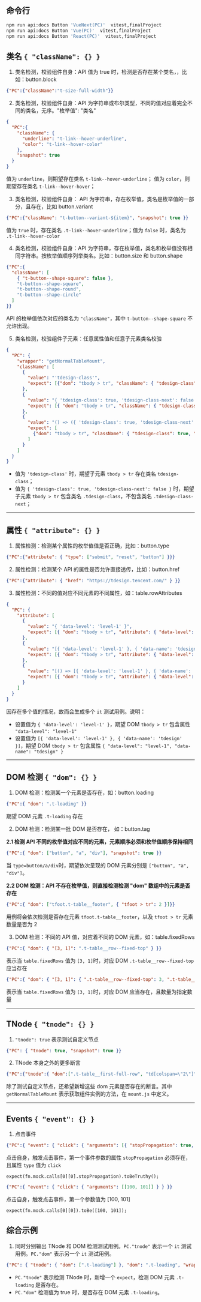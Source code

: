 ## 命令行

```bash
npm run api:docs Button 'VueNext(PC)'  vitest,finalProject
npm run api:docs Button 'Vue(PC)'  vitest,finalProject
npm run api:docs Button 'React(PC)'  vitest,finalProject
```

## 类名 `{ "className": {} }`

1. 类名检测，校验组件自身：API 值为 true 时，检测是否存在某个类名，，比如：button.block

```json
{"PC":{"className":"t-size-full-width"}}
```

2. 类名检测，校验组件自身：API 为字符串或布尔类型，不同的值对应着完全不同的类名，无序。"枚举值": "类名"

```json
{
  "PC":{
    "className": {
      "underline": "t-link--hover-underline",
      "color": "t-link--hover-color"
    },
    "snapshot": true
  }
}
```
值为 `underline`，则期望存在类名 `t-link--hover-underline`；
值为 `color`，则期望存在类名 `t-link--hover-hover`；


3. 类名检测，校验组件自身： API 为字符串，存在枚举值，类名是枚举值的一部分，且存在，比如 button.variant
```json
{"PC":{"className": "t-button--variant-${item}", "snapshot": true }}
```

值为 `true` 时，存在类名 `.t-link--hover-underline`；值为 `false` 时，类名为 `.t-link--hover-color`


4. 类名检测，校验组件自身：API 为字符串，存在枚举值，类名和枚举值没有相同字符串。按枚举值顺序列举类名。比如：button.size 和 button.shape

```json
{"PC":{
  "className": [
    { "t-button--shape-square": false },
    "t-button--shape-square",
    "t-button--shape-round",
    "t-button--shape-circle"
  ]
}}
```
API 的枚举值依次对应的类名为 `"className"`，其中 `t-button--shape-square` 不允许出现。

5. 类名检测，校验组件子元素：任意属性值和任意子元素类名校验

```json
{
  "PC": {
    "wrapper": "getNormalTableMount",
    "className": [
      {
        "value": "'tdesign-class'",
        "expect": [{"dom": "tbody > tr", "className": { "tdesign-class": true }}]
      },
      {
        "value": "{ 'tdesign-class': true, 'tdesign-class-next': false }",
        "expect": [{ "dom": "tbody > tr", "className": { "tdesign-class": true, "tdesign-class-next": false}}]
      },
      {
        "value": "() => ({ 'tdesign-class': true, 'tdesign-class-next': false })",
        "expect": [
          {"dom": "tbody > tr", "className": { "tdesign-class": true, "tdesign-class-next": false }}
        ]
      }
    ]
  }
}
```

- 值为 `'tdesign-class'` 时，期望子元素 `tbody > tr` 存在类名 `tdesign-class`；
- 值为 `{ 'tdesign-class': true, 'tdesign-class-next': false }` 时，期望子元素 `tbody > tr` 包含类名 `.tdesign-class`，不包含类名 `.tdesign-class-next`；


---

## 属性 `{ "attribute": {} }`

1. 属性检测：检测某个属性的枚举值值是否正确，比如：button.type

```json
{"PC":{"attribute": { "type": ["submit", "reset", "button"] }}}
```

2. 属性检测：检测某个 API 的属性是否允许直接透传，比如：button.href

```json
{"PC":{"attribute": { "href": "https://tdesign.tencent.com/" } }}
```

3. 属性检测：不同的值对应不同元素的不同属性，如：table.rowAttributes

```json
{
  "PC": {
    "attribute": [
      {
        "value": "{ 'data-level': 'level-1' }",
        "expect": [{ "dom": "tbody > tr", "attribute": { "data-level": "level-1" }}]
      },
      {
        "value": "[{ 'data-level': 'level-1' }, { 'data-name': 'tdesign' }]",
        "expect": [{ "dom": "tbody > tr", "attribute": { "data-level": "level-1", "data-name": "tdesign" }}]
      },
      {
        "value": "[() => [{ 'data-level': 'level-1' }, { 'data-name': 'tdesign' }]]",
        "expect": [{ "dom": "tbody > tr", "attribute": { "data-level": "level-1", "data-name": "tdesign" }}]
      }
    ]
  }
}
```

因存在多个值的情况，故而会生成多个 `it` 测试用例。说明：
- 设置值为 `{ 'data-level': 'level-1' }`，期望 DOM `tbody > tr` 包含属性 `"data-level": "level-1"`
- 设置值为 `[{ 'data-level': 'level-1' }, { 'data-name': 'tdesign' }]`，期望 DOM `tbody > tr` 包含属性 `{ "data-level": "level-1", "data-name": "tdesign" }`

---

## DOM 检测 `{ "dom": {} }`

1. DOM 检测：检测某一个元素是否存在，如：button.loading

```json
{"PC":{ "dom": ".t-loading" }}
```

期望 DOM 元素 `.t-loading` 存在


2. DOM 检测：检测某一批 DOM 是否存在， 如：button.tag

**2.1 检测 API 不同的枚举值对应不同的元素，元素顺序必须和枚举值顺序保持相同**

```json
{"PC":{ "dom": ["button", "a", "div"], "snapshot": true }}
```
当 `type=button/a/div`时，期望依次呈现的 DOM 元素分别是 `["button", "a", "div"]`。

**2.2 DOM 检测：API 不存在枚举值，则直接检测检测 "dom" 数组中的元素是否存在**

```json
{"PC":{ "dom": ["tfoot.t-table__footer", { "tfoot > tr": 2 }]}}
```
用例将会依次检测是否存在元素 `tfoot.t-table__footer`，以及 `tfoot > tr` 元素数量是否为 2


3. DOM 检测：不同的 API 值，对应着不同的 DOM 元素，如：table.fixedRows

```json
{"PC":{ "dom": { "[3, 1]": ".t-table__row--fixed-top" } }}
```
表示当 `table.fixedRows` 值为 `[3, 1]`时，对应 DOM `.t-table__row--fixed-top` 应当存在


```json
{"PC":{ "dom": { "[3, 1]": { ".t-table__row--fixed-top": 3, ".t-table__row--fixed-bottom": 1 } } }}
```
表示当 `table.fixedRows` 值为 `[3, 1]`时，对应 DOM 应当存在，且数量为指定数量


---

## TNode `{ "tnode": {} }`

1. `"tnode": true` 表示测试自定义节点
```json
{"PC": { "tnode": true, "snapshot": true }}
```

2. TNode 本身之外的更多断言

```json
{"PC":{"tnode":{ "dom":[".t-table__first-full-row", "td[colspan=\"2\"]"] }, "wrapper":"getNormalTableMount"}}
```
除了测试自定义节点，还希望新增这些 dom 元素是否存在的断言。其中 `getNormalTableMount` 表示获取组件实例的方法，在 `mount.js` 中定义。

---

## Events `{ "event": {} }`

1. 点击事件

```json
{"PC":{ "event": { "click": { "arguments": [{ "stopPropagation": true, "type": "click" }] } } }}
```

点击自身，触发点击事件，第一个事件参数的属性 `stopPropagation` 必须存在，且属性 `type` 值为 `click`

`expect(fn.mock.calls[0][0].stopPropagation).toBeTruthy();`

```json
{"PC":{ "event": { "click": { "arguments": [[100, 101]] } } }}
```
点击自身，触发点击事件，第一个参数值为 [100, 101]

`expect(fn.mock.calls[0][0]).toBe([100, 101]);`

## 综合示例

1. 同时分别输出 TNode 和 DOM 检测测试用例。`PC."tnode"` 表示一个 `it` 测试用例。`PC."dom"` 表示另一个 `it` 测试用例。

```json
{"PC": { "tnode": { "dom": [".t-loading"] }, "dom": ".t-loading", "wrapper":"getNormalTableMount" }}
```
- `PC."tnode"` 表示检测 TNode 时，新增一个 `expect`，检测 DOM 元素 `.t-loading` 是否存在。
- `PC."dom"` 检测值为 true 时，是否存在 DOM 元素 `.t-loading`。
